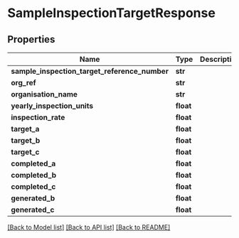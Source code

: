 # SampleInspectionTargetResponse

## Properties
Name | Type | Description | Notes
------------ | ------------- | ------------- | -------------
**sample_inspection_target_reference_number** | **str** |  | 
**org_ref** | **str** |  | 
**organisation_name** | **str** |  | 
**yearly_inspection_units** | **float** |  | 
**inspection_rate** | **float** |  | 
**target_a** | **float** |  | 
**target_b** | **float** |  | 
**target_c** | **float** |  | 
**completed_a** | **float** |  | 
**completed_b** | **float** |  | 
**completed_c** | **float** |  | 
**generated_b** | **float** |  | 
**generated_c** | **float** |  | 

[[Back to Model list]](../README.md#documentation-for-models) [[Back to API list]](../README.md#documentation-for-api-endpoints) [[Back to README]](../README.md)

